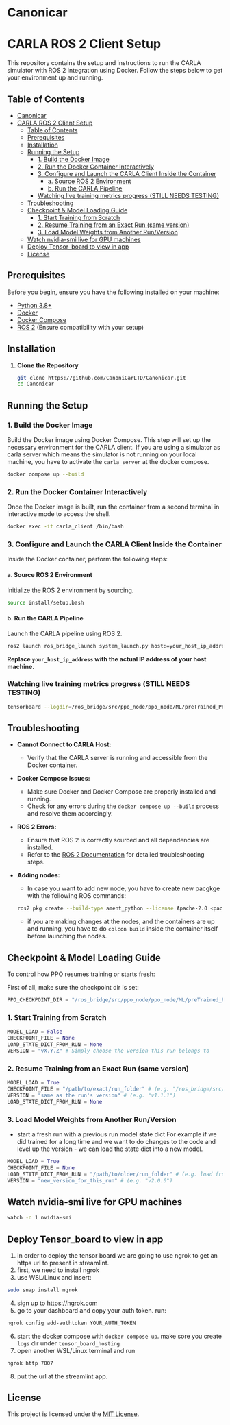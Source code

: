 # Canonicar

# CARLA ROS 2 Client Setup

This repository contains the setup and instructions to run the CARLA simulator with ROS 2 integration using Docker. Follow the steps below to get your environment up and running.

## Table of Contents

- [Canonicar](#canonicar)
- [CARLA ROS 2 Client Setup](#carla-ros-2-client-setup)
  - [Table of Contents](#table-of-contents)
  - [Prerequisites](#prerequisites)
  - [Installation](#installation)
  - [Running the Setup](#running-the-setup)
    - [1. Build the Docker Image](#1-build-the-docker-image)
    - [2. Run the Docker Container Interactively](#2-run-the-docker-container-interactively)
    - [3. Configure and Launch the CARLA Client Inside the Container](#3-configure-and-launch-the-carla-client-inside-the-container)
      - [a. Source ROS 2 Environment](#a-source-ros-2-environment)
      - [b. Run the CARLA Pipeline](#b-run-the-carla-pipeline)
    - [Watching live training metrics progress (STILL NEEDS TESTING)](#watching-live-training-metrics-progress-still-needs-testing)
  - [Troubleshooting](#troubleshooting)
  - [Checkpoint \& Model Loading Guide](#checkpoint--model-loading-guide)
    - [1. Start Training from Scratch](#1-start-training-from-scratch)
    - [2. Resume Training from an Exact Run (same version)](#2-resume-training-from-an-exact-run-same-version)
    - [3. Load Model Weights from Another Run/Version](#3-load-model-weights-from-another-runversion)
  - [Watch nvidia-smi live for GPU machines](#watch-nvidia-smi-live-for-gpu-machines)
  - [Deploy Tensor_board to view in app](#deploy-tensor_board-to-view-in-app)
  - [License](#license)

## Prerequisites

Before you begin, ensure you have the following installed on your machine:

- [Python 3.8+](https://www.python.org/downloads/)
- [Docker](https://www.docker.com/get-started)
- [Docker Compose](https://docs.docker.com/compose/install/)
- [ROS 2](https://docs.ros.org/en/foxy/Installation.html) (Ensure compatibility with your setup)

## Installation

1. **Clone the Repository**

   ```bash
   git clone https://github.com/CanoniCarLTD/Canonicar.git
   cd Canonicar
   ```

## Running the Setup

### 1. Build the Docker Image

Build the Docker image using Docker Compose. This step will set up the necessary environment for the CARLA client.
If you are using a simulator as carla server which means the simulator is not running on your local machine, you have to activate the `carla_server` at the docker compose.

```bash
docker compose up --build
```

### 2. Run the Docker Container Interactively

Once the Docker image is built, run the container from a second terminal in interactive mode to access the shell.

```bash
docker exec -it carla_client /bin/bash
```

### 3. Configure and Launch the CARLA Client Inside the Container

Inside the Docker container, perform the following steps:

#### a. Source ROS 2 Environment

Initialize the ROS 2 environment by sourcing.

```bash
source install/setup.bash
```

#### b. Run the CARLA Pipeline

Launch the CARLA pipeline using ROS 2.

```bash
ros2 launch ros_bridge_launch system_launch.py host:=your_host_ip_addres
```

**Replace `your_host_ip_address` with the actual IP address of your host machine.**

### Watching live training metrics progress (STILL NEEDS TESTING)

```bash
tensorboard --logdir=/ros_bridge/src/ppo_node/ppo_node/ML/preTrained_PPO_models --bind_all
```

## Troubleshooting

- **Cannot Connect to CARLA Host:**

  - Verify that the CARLA server is running and accessible from the Docker container.

- **Docker Compose Issues:**

  - Make sure Docker and Docker Compose are properly installed and running.
  - Check for any errors during the `docker compose up --build` process and resolve them accordingly.

- **ROS 2 Errors:**

  - Ensure that ROS 2 is correctly sourced and all dependencies are installed.
  - Refer to the [ROS 2 Documentation](https://docs.ros.org/en/foxy/index.html) for detailed troubleshooting steps.

- **Adding nodes:**
  - In case you want to add new node, you have to create new pacgkge with the following ROS commands:
  ```bash
  ros2 pkg create --build-type ament_python --license Apache-2.0 <package_name>
  ```
  - if you are making changes at the nodes, and the containers are up and running, you have to do `colcon build` inside the container itself before launching the nodes.

## Checkpoint & Model Loading Guide

To control how PPO resumes training or starts fresh:

First of all, make sure the checkpoint dir is set:

```python
PPO_CHECKPOINT_DIR = "/ros_bridge/src/ppo_node/ppo_node/ML/preTrained_PPO_models"
```

### 1. Start Training from Scratch

```python
MODEL_LOAD = False
CHECKPOINT_FILE = None
LOAD_STATE_DICT_FROM_RUN = None
VERSION = "vX.Y.Z" # Simply choose the version this run belongs to
```

### 2. Resume Training from an Exact Run (same version)

```python
MODEL_LOAD = True
CHECKPOINT_FILE = "/path/to/exact/run_folder" # (e.g. "/ros_bridge/src/ppo_node/ppo_node/ML/preTrained_PPO_models/v1.1.1/run_20250325_0001")
VERSION = "same as the run's version" # (e.g. "v1.1.1")
LOAD_STATE_DICT_FROM_RUN = None
```

### 3. Load Model Weights from Another Run/Version

- start a fresh run with a previous run model state dict
  For example if we did trained for a long time and we want to do changes to the code and level up the version - we can load the state dict into a new model.

```python
MODEL_LOAD = True
CHECKPOINT_FILE = None
LOAD_STATE_DICT_FROM_RUN = "/path/to/older/run_folder" # (e.g. load from "/ros_bridge/src/ppo_node/ppo_node/ML/preTrained_PPO_models/v1.1.1/run_20250325_0001")
VERSION = "new_version_for_this_run" # (e.g. "v2.0.0")
```

## Watch nvidia-smi live for GPU machines

```bash
watch -n 1 nvidia-smi
```

## Deploy Tensor_board to view in app

1. in order to deploy the tensor board we are going to use ngrok to get an https url to present in streamlint.
2. first, we need to install ngrok
3. use WSL/Linux and insert:

```bash
sudo snap install ngrok
```

4. sign up to https://ngrok.com
5. go to your dashboard and copy your auth token. run:

```bash
ngrok config add-authtoken YOUR_AUTH_TOKEN
```

6. start the docker compose with `docker compose up`. make sore you create `logs` dir under `tensor_board_hosting`
7. open another WSL/Linux terminal and run

```bash
ngrok http 7007
```

8. put the url at the streamlint app.

## License

This project is licensed under the [MIT License](LICENSE).
